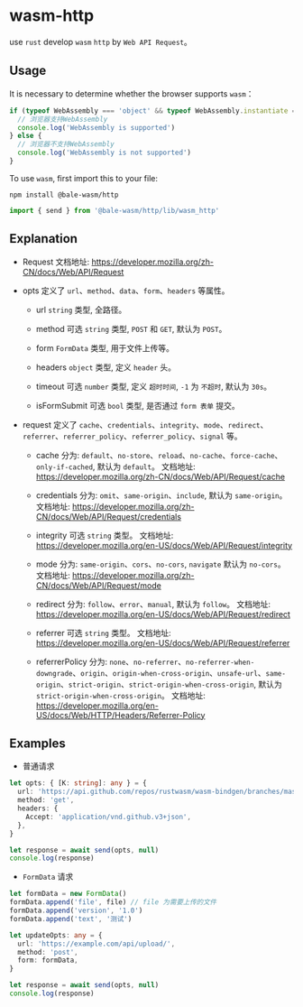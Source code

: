 # wasm-http

use `rust` develop `wasm` `http` by `Web API Request`。

## Usage

It is necessary to determine whether the browser supports `wasm`：

```ts
if (typeof WebAssembly === 'object' && typeof WebAssembly.instantiate === 'function') {
  // 浏览器支持WebAssembly
  console.log('WebAssembly is supported')
} else {
  // 浏览器不支持WebAssembly
  console.log('WebAssembly is not supported')
}
```

To use `wasm`, first import this to your file:

```shell
npm install @bale-wasm/http
```

```ts
import { send } from '@bale-wasm/http/lib/wasm_http'
```

## Explanation

- Request
  文档地址: https://developer.mozilla.org/zh-CN/docs/Web/API/Request

- opts
  定义了 `url`、`method`、`data`、`form`、`headers` 等属性。

  - url
    `string` 类型, 全路径。

  - method
    可选 `string` 类型, `POST` 和 `GET`, 默认为 `POST`。

  - form
    `FormData` 类型, 用于文件上传等。

  - headers
    `object` 类型, 定义 `header` 头。

  - timeout
    可选 `number` 类型, 定义 `超时时间`, `-1` 为 `不超时`, 默认为 `30s`。

  - isFormSubmit
    可选 `bool` 类型, 是否通过 `form 表单` 提交。

- request
  定义了 `cache`、`credentials`、`integrity`、`mode`、`redirect`、`referrer`、`referrer_policy`、`referrer_policy`、`signal` 等。

  - cache
    分为: `default`、`no-store`、`reload`、`no-cache`、`force-cache`、`only-if-cached`, 默认为 `default`。
    文档地址: https://developer.mozilla.org/zh-CN/docs/Web/API/Request/cache

  - credentials
    分为: `omit`、`same-origin`、`include`, 默认为 `same-origin`。
    文档地址: https://developer.mozilla.org/zh-CN/docs/Web/API/Request/credentials

  - integrity
    可选 `string` 类型。
    文档地址: https://developer.mozilla.org/en-US/docs/Web/API/Request/integrity

  - mode
    分为: `same-origin`、`cors`、`no-cors`, `navigate` 默认为 `no-cors`。
    文档地址: https://developer.mozilla.org/zh-CN/docs/Web/API/Request/mode

  - redirect
    分为: `follow`、`error`、`manual`, 默认为 `follow`。
    文档地址: https://developer.mozilla.org/en-US/docs/Web/API/Request/redirect

  - referrer
    可选 `string` 类型。
    文档地址: https://developer.mozilla.org/en-US/docs/Web/API/Request/referrer

  - referrerPolicy
    分为: `none`、`no-referrer`、`no-referrer-when-downgrade`、`origin`、`origin-when-cross-origin`、`unsafe-url`、`same-origin`、`strict-origin`、`strict-origin-when-cross-origin`, 默认为 `strict-origin-when-cross-origin`。
    文档地址: https://developer.mozilla.org/en-US/docs/Web/HTTP/Headers/Referrer-Policy

## Examples

- 普通请求

```ts
let opts: { [K: string]: any } = {
  url: 'https://api.github.com/repos/rustwasm/wasm-bindgen/branches/master',
  method: 'get',
  headers: {
    Accept: 'application/vnd.github.v3+json',
  },
}

let response = await send(opts, null)
console.log(response)
```

- `FormData` 请求

```ts
let formData = new FormData()
formData.append('file', file) // file 为需要上传的文件
formData.append('version', '1.0')
formData.append('text', '测试')

let updateOpts: any = {
  url: 'https://example.com/api/upload/',
  method: 'post',
  form: formData,
}

let response = await send(opts, null)
console.log(response)
```
